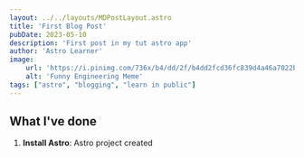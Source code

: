 ```yaml
---
layout: ../../layouts/MDPostLayout.astro
title: 'First Blog Post'
pubDate: 2023-05-10
description: 'First post in my tut astro app'
author: 'Astro Learner'
image: 
    url: 'https://i.pinimg.com/736x/b4/dd/2f/b4dd2fcd36fc839d4a46a7022bc98211--engineers-too-funny.jpg'
    alt: 'Funny Engineering Meme'
tags: ["astro", "blogging", "learn in public"]
---
```

## What I've done

1. **Install Astro**: Astro project created

